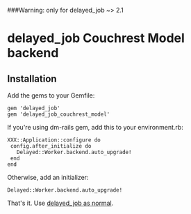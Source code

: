###Warning: only for delayed_job ~> 2.1

# delayed_job Couchrest Model backend

## Installation

Add the gems to your Gemfile:

    gem 'delayed_job'
    gem 'delayed_job_couchrest_model'

If you're using dm-rails gem, add this to your environment.rb:

    XXX::Application::configure do
     config.after_initialize do
       Delayed::Worker.backend.auto_upgrade!
     end
    end

Otherwise, add an initializer:

    Delayed::Worker.backend.auto_upgrade!

That's it. Use [delayed_job as normal](http://github.com/collectiveidea/delayed_job).